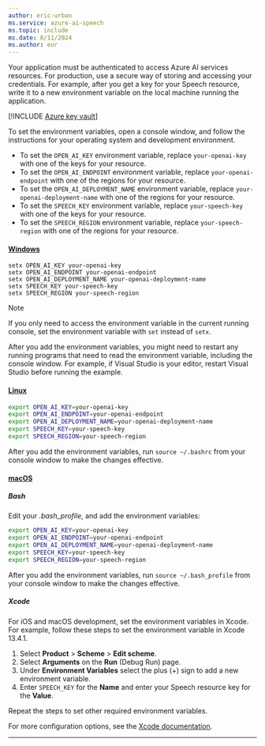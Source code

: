 ```yaml
---
author: eric-urban
ms.service: azure-ai-speech
ms.topic: include
ms.date: 8/11/2024
ms.author: eur
---
```


Your application must be authenticated to access Azure AI services resources. For production, use a secure way of storing and accessing your credentials. For example, after you get a key for your Speech resource, write it to a new environment variable on the local machine running the application.

[!INCLUDE [Azure key vault](~/reusable-content/ce-skilling/azure/includes/ai-services/security/azure-key-vault.md)]

To set the environment variables, open a console window, and follow the instructions for your operating system and development environment.

- To set the `OPEN_AI_KEY` environment variable, replace `your-openai-key` with one of the keys for your resource.
- To set the `OPEN_AI_ENDPOINT` environment variable, replace `your-openai-endpoint` with one of the regions for your resource.
- To set the `OPEN_AI_DEPLOYMENT_NAME` environment variable, replace `your-openai-deployment-name` with one of the regions for your resource.
- To set the `SPEECH_KEY` environment variable, replace `your-speech-key` with one of the keys for your resource.
- To set the `SPEECH_REGION` environment variable, replace `your-speech-region` with one of the regions for your resource.

#### [Windows](#tab/windows)

```console
setx OPEN_AI_KEY your-openai-key
setx OPEN_AI_ENDPOINT your-openai-endpoint
setx OPEN_AI_DEPLOYMENT_NAME your-openai-deployment-name
setx SPEECH_KEY your-speech-key
setx SPEECH_REGION your-speech-region
```

> [!NOTE]
> If you only need to access the environment variable in the current running console, set the environment variable with `set` instead of `setx`.

After you add the environment variables, you might need to restart any running programs that need to read the environment variable, including the console window. For example, if Visual Studio is your editor, restart Visual Studio before running the example.

#### [Linux](#tab/linux)

```bash
export OPEN_AI_KEY=your-openai-key
export OPEN_AI_ENDPOINT=your-openai-endpoint
export OPEN_AI_DEPLOYMENT_NAME=your-openai-deployment-name
export SPEECH_KEY=your-speech-key
export SPEECH_REGION=your-speech-region
```

After you add the environment variables, run `source ~/.bashrc` from your console window to make the changes effective.

#### [macOS](#tab/macos)
##### Bash

Edit your *.bash_profile*, and add the environment variables:

```bash
export OPEN_AI_KEY=your-openai-key
export OPEN_AI_ENDPOINT=your-openai-endpoint
export OPEN_AI_DEPLOYMENT_NAME=your-openai-deployment-name
export SPEECH_KEY=your-speech-key
export SPEECH_REGION=your-speech-region
```

After you add the environment variables, run `source ~/.bash_profile` from your console window to make the changes effective.

##### Xcode

For iOS and macOS development, set the environment variables in Xcode. For example, follow these steps to set the environment variable in Xcode 13.4.1.

1. Select **Product** > **Scheme** > **Edit scheme**.
1. Select **Arguments** on the **Run** (Debug Run) page.
1. Under **Environment Variables** select the plus (+) sign to add a new environment variable.
1. Enter `SPEECH_KEY` for the **Name** and enter your Speech resource key for the **Value**.

Repeat the steps to set other required environment variables.

For more configuration options, see the [Xcode documentation](https://help.apple.com/xcode/#/dev745c5c974).
***
